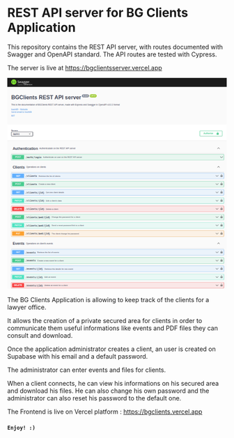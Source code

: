# REST API server for BG Clients Application

This repository contains the REST API server, with routes documented with Swagger and OpenAPI standard.
The API routes are tested with Cypress.

The server is live at https://bgclientsserver.vercel.app

![Query](./Screenshot.png)

The BG Clients Application is allowing to keep track of the clients for a lawyer office.

It allows the creation of a private secured area for clients in order to communicate them useful informations like events and PDF files they can consult and download.

Once the application administrator creates a client, an user is created on Supabase with his email and a default password.

The administrator can enter events and files for clients.

When a client connects, he can view his informations on his secured area and download his files. He can also change his own password and the administrator can also reset his password to the default one.

The Frontend is live on Vercel platform : https://bgclients.vercel.app

#### `Enjoy! :)`
